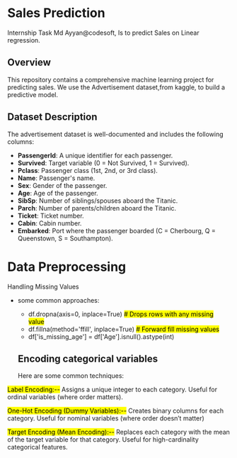 # Sales Prediction
Internship Task Md Ayyan@codesoft, Is  to predict Sales on Linear regression.

## Overview

This repository contains a comprehensive machine learning project for predicting sales. We use the Advertisement dataset,from kaggle, to build a predictive model.


## Dataset Description

The advertisement dataset is well-documented and includes the following columns:

- **PassengerId**: A unique identifier for each passenger.
- **Survived**: Target variable (0 = Not Survived, 1 = Survived).
- **Pclass**: Passenger class (1st, 2nd, or 3rd class).
- **Name**: Passenger's name.
- **Sex**: Gender of the passenger.
- **Age**: Age of the passenger.
- **SibSp**: Number of siblings/spouses aboard the Titanic.
- **Parch**: Number of parents/children aboard the Titanic.
- **Ticket**: Ticket number.
- **Cabin**: Cabin number.
- **Embarked**: Port where the passenger boarded (C = Cherbourg, Q = Queenstown, S = Southampton).


<h1>Data Preprocessing
</h1>

<p>Handling Missing Values</p>
<p>
  
* some common approaches:
  - df.dropna(axis=0, inplace=True) <mark># Drops rows with any missing value</mark>
  - df.fillna(method='ffill', inplace=True)  <mark> # Forward fill missing values</mark>
  - df['is_missing_age'] = df['Age'].isnull().astype(int)


  <h2>Encoding categorical variables </h2>Here are some common techniques:
<mark> 
</mark>

<mark> Label Encoding:--</mark>
Assigns a unique integer to each category.
Useful for ordinal variables (where order matters).

<mark> One-Hot Encoding (Dummy Variables):--</mark>
Creates binary columns for each category.
Useful for nominal variables (where order doesn’t matter)

<mark> Target Encoding (Mean Encoding):--</mark>
Replaces each category with the mean of the target variable for that category.
Useful for high-cardinality categorical features.



  
</p>


